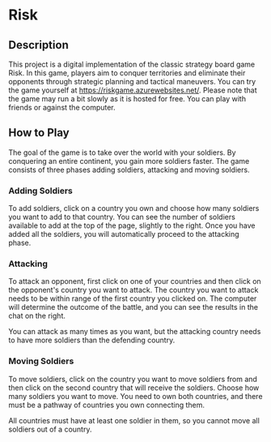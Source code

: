 # Risk

## Description
This project is a digital implementation of the classic strategy board game Risk. In this game, players aim to conquer territories and eliminate their opponents through strategic planning and tactical maneuvers.
You can try the game yourself at https://riskgame.azurewebsites.net/. Please note that the game may run a bit slowly as it is hosted for free. You can play with friends or against the computer.

## How to Play
The goal of the game is to take over the world with your soldiers. By conquering an entire continent, you gain more soldiers faster. The game consists of three phases adding soldiers, attacking and moving soldiers.

### Adding Soldiers
To add soldiers, click on a country you own and choose how many soldiers you want to add to that country. 
You can see the number of soldiers available to add at the top of the page, slightly to the right. Once you have added all the soldiers, you will automatically proceed to the attacking phase.

### Attacking
To attack an opponent, first click on one of your countries and then click on the opponent's country you want to attack. The country you want to attack needs to be within range of the first country you clicked on. 
The computer will determine the outcome of the battle, and you can see the results in the chat on the right.

You can attack as many times as you want, but the attacking country needs to have more soldiers than the defending country.

### Moving Soldiers
To move soldiers, click on the country you want to move soldiers from and then click on the second country that will receive the soldiers. Choose how many soldiers you want to move. 
You need to own both countries, and there must be a pathway of countries you own connecting them.

All countries must have at least one soldier in them, so you cannot move all soldiers out of a country.
